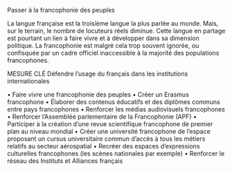 Passer à la francophonie des peuples

La langue française est la troisième langue la plus parlée au monde. Mais, sur le terrain, le nombre de locuteurs réels diminue. Cette langue en partage est pourtant un lien à faire vivre et à développer dans sa dimension politique. La francophonie est malgré cela trop souvent ignorée, ou confisquée par un cadre officiel inaccessible à la majorité des populations francophones.

MESURE CLÉ
Défendre l’usage du français dans les institutions internationales

• Faire vivre une francophonie des peuples
• Créer un Erasmus francophone
• Élaborer des contenus éducatifs et des diplômes communs entre pays francophones
• Renforcer les médias audiovisuels francophones
• Renforcer l’Assemblée parlementaire de la Francophonie (APF)
• Participer à la création d’une revue scientifique francophone de premier plan au niveau mondial
• Créer une université francophone de l’espace proposant un cursus universitaire commun d’accès à tous les métiers relatifs au secteur aérospatial
• Recréer des espaces d’expressions culturelles francophones (les scènes nationales par exemple)
• Renforcer le réseau des Instituts et Alliances français